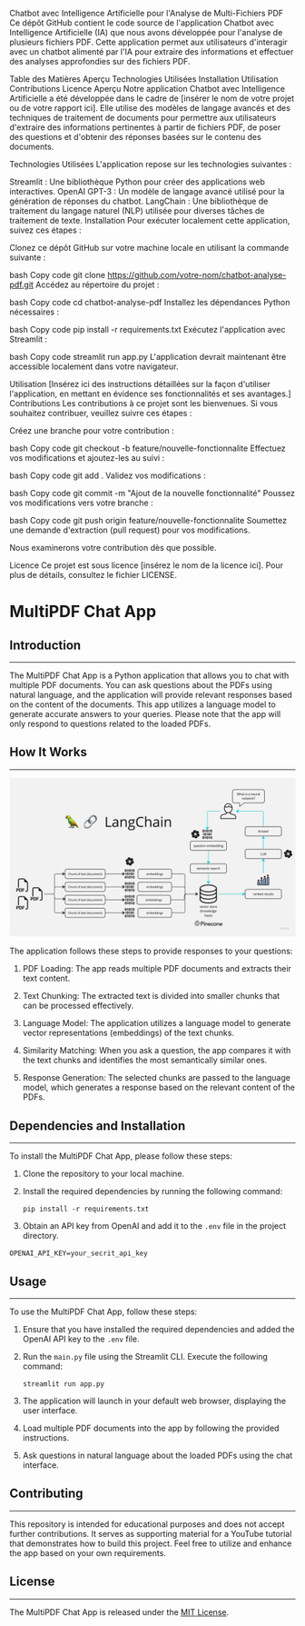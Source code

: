 Chatbot avec Intelligence Artificielle pour l'Analyse de Multi-Fichiers PDF
Ce dépôt GitHub contient le code source de l'application Chatbot avec Intelligence Artificielle (IA) que nous avons développée pour l'analyse de plusieurs fichiers PDF. Cette application permet aux utilisateurs d'interagir avec un chatbot alimenté par l'IA pour extraire des informations et effectuer des analyses approfondies sur des fichiers PDF.

Table des Matières
Aperçu
Technologies Utilisées
Installation
Utilisation
Contributions
Licence
Aperçu
Notre application Chatbot avec Intelligence Artificielle a été développée dans le cadre de [insérer le nom de votre projet ou de votre rapport ici]. Elle utilise des modèles de langage avancés et des techniques de traitement de documents pour permettre aux utilisateurs d'extraire des informations pertinentes à partir de fichiers PDF, de poser des questions et d'obtenir des réponses basées sur le contenu des documents.

Technologies Utilisées
L'application repose sur les technologies suivantes :

Streamlit : Une bibliothèque Python pour créer des applications web interactives.
OpenAI GPT-3 : Un modèle de langage avancé utilisé pour la génération de réponses du chatbot.
LangChain : Une bibliothèque de traitement du langage naturel (NLP) utilisée pour diverses tâches de traitement de texte.
Installation
Pour exécuter localement cette application, suivez ces étapes :

Clonez ce dépôt GitHub sur votre machine locale en utilisant la commande suivante :

bash
Copy code
git clone https://github.com/votre-nom/chatbot-analyse-pdf.git
Accédez au répertoire du projet :

bash
Copy code
cd chatbot-analyse-pdf
Installez les dépendances Python nécessaires :

bash
Copy code
pip install -r requirements.txt
Exécutez l'application avec Streamlit :

bash
Copy code
streamlit run app.py
L'application devrait maintenant être accessible localement dans votre navigateur.

Utilisation
[Insérez ici des instructions détaillées sur la façon d'utiliser l'application, en mettant en évidence ses fonctionnalités et ses avantages.]
Contributions
Les contributions à ce projet sont les bienvenues. Si vous souhaitez contribuer, veuillez suivre ces étapes :

Créez une branche pour votre contribution :

bash
Copy code
git checkout -b feature/nouvelle-fonctionnalite
Effectuez vos modifications et ajoutez-les au suivi :

bash
Copy code
git add .
Validez vos modifications :

bash
Copy code
git commit -m "Ajout de la nouvelle fonctionnalité"
Poussez vos modifications vers votre branche :

bash
Copy code
git push origin feature/nouvelle-fonctionnalite
Soumettez une demande d'extraction (pull request) pour vos modifications.

Nous examinerons votre contribution dès que possible.

Licence
Ce projet est sous licence [insérez le nom de la licence ici]. Pour plus de détails, consultez le fichier LICENSE.
# MultiPDF Chat App


## Introduction
------------
The MultiPDF Chat App is a Python application that allows you to chat with multiple PDF documents. You can ask questions about the PDFs using natural language, and the application will provide relevant responses based on the content of the documents. This app utilizes a language model to generate accurate answers to your queries. Please note that the app will only respond to questions related to the loaded PDFs.

## How It Works
------------

![MultiPDF Chat App Diagram](./docs/PDF-LangChain.jpg)

The application follows these steps to provide responses to your questions:

1. PDF Loading: The app reads multiple PDF documents and extracts their text content.

2. Text Chunking: The extracted text is divided into smaller chunks that can be processed effectively.

3. Language Model: The application utilizes a language model to generate vector representations (embeddings) of the text chunks.

4. Similarity Matching: When you ask a question, the app compares it with the text chunks and identifies the most semantically similar ones.

5. Response Generation: The selected chunks are passed to the language model, which generates a response based on the relevant content of the PDFs.

## Dependencies and Installation
----------------------------
To install the MultiPDF Chat App, please follow these steps:

1. Clone the repository to your local machine.

2. Install the required dependencies by running the following command:
   ```
   pip install -r requirements.txt
   ```

3. Obtain an API key from OpenAI and add it to the `.env` file in the project directory.
```commandline
OPENAI_API_KEY=your_secrit_api_key
```

## Usage
-----
To use the MultiPDF Chat App, follow these steps:

1. Ensure that you have installed the required dependencies and added the OpenAI API key to the `.env` file.

2. Run the `main.py` file using the Streamlit CLI. Execute the following command:
   ```
   streamlit run app.py
   ```

3. The application will launch in your default web browser, displaying the user interface.

4. Load multiple PDF documents into the app by following the provided instructions.

5. Ask questions in natural language about the loaded PDFs using the chat interface.

## Contributing
------------
This repository is intended for educational purposes and does not accept further contributions. It serves as supporting material for a YouTube tutorial that demonstrates how to build this project. Feel free to utilize and enhance the app based on your own requirements.

## License
-------
The MultiPDF Chat App is released under the [MIT License](https://opensource.org/licenses/MIT).
